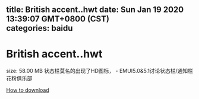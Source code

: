 
title: British accent..hwt
date: Sun Jan 19 2020 13:39:07 GMT+0800 (CST)    
categories: baidu
---

# British accent..hwt
size: 58.00 MB
 状态栏莫名的出现了HD图标， - EMUI5.0&5.1讨论状态栏/通知栏 花粉俱乐部
 

[How to download](https://bpcam.bemobtrk.com/go/2ceec3aa-1ca2-46d6-b9ff-aaa5c184517c?jno=2228)